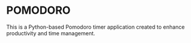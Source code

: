 # POMODORO
This is a Python-based Pomodoro timer application created to enhance productivity and time management.
